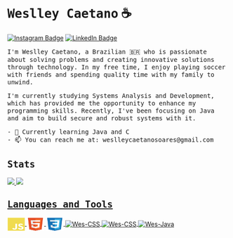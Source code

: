 # <samp>Weslley Caetano</samp> ☕

[![Instagram Badge](https://img.shields.io/badge/Instagram-%23E4405F.svg?&style=flat-square&logo=instagram&logoColor=white&color=071A2C&link=https://www.instagram.com/mupezzuol)](https://www.instagram.com/_weslleycaetano)
[![LinkedIn Badge](https://img.shields.io/badge/LinkedIn-%23E4405F.svg?&style=flat-square&logo=linkedin&logoColor=white&color=071A2C&link=https://www.linkedin.com/in/mupezzuol/)](https://www.linkedin.com/in/weslleycsoares/)

<samp>I'm Weslley Caetano, a Brazilian 🇧🇷 who is passionate about solving problems and creating innovative solutions through technology. In my free time, I enjoy playing soccer with friends and spending quality time with my family to unwind.

<samp>I'm currently studying Systems Analysis and Development, which has provided me the opportunity to enhance my programming skills. Recently, I've been focusing on Java and aim to build secure and robust systems with it.
</samp>

<samp>
- 🌱 Currently learning Java and C <br>
- 📫 You can reach me at: weslleycaetanosoares@gmail.com
</samp>




<div>
    <h2><samp>Stats <samp></h2>
    <a href="https://github.com/wescaetano?tab=repositories">
    <img height="170em"  src="https://github-readme-stats.vercel.app/api?username=wescaetano&theme=gotham&show_icons=true">
    <img  height="170em" src="https://github-readme-stats.vercel.app/api/top-langs/?username=wescaetano&theme=gotham&show_icons=true">
</div>


<div style="display: inline_block">
    <h2><samp>Languages and Tools <samp></h2>
  <img align="center" alt="Wes-Js" height="30" width="40" src="https://raw.githubusercontent.com/devicons/devicon/master/icons/javascript/javascript-plain.svg">
  <img align="center" alt="Wes-HTML" height="30" width="40" src="https://raw.githubusercontent.com/devicons/devicon/master/icons/html5/html5-original.svg">
  <img align="center" alt="Wes-CSS" height="30" width="40" src="https://raw.githubusercontent.com/devicons/devicon/master/icons/css3/css3-original.svg">
  <img align="center" alt="Wes-CSS" height="30" width="40" src="https://cdn.jsdelivr.net/gh/devicons/devicon@latest/icons/c/c-original.svg">
  <img align="center" alt="Wes-CSS" height="30" width="40" src="https://cdn.jsdelivr.net/gh/devicons/devicon@latest/icons/cplusplus/cplusplus-original.svg">  
  <img align="center" alt="Wes-Java" height="30" width="40" src="https://cdn.jsdelivr.net/gh/devicons/devicon@latest/icons/java/java-original.svg" />
</div>
                                                                 
